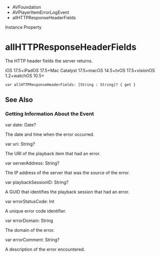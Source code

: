 

- AVFoundation
- AVPlayerItemErrorLogEvent
-  allHTTPResponseHeaderFields 

Instance Property

# allHTTPResponseHeaderFields

The HTTP header fields the server returns.

iOS 17.5+iPadOS 17.5+Mac Catalyst 17.5+macOS 14.5+tvOS 17.5+visionOS 1.2+watchOS 10.5+

``` source
var allHTTPResponseHeaderFields: [String : String]? { get }
```

## See Also

### Getting Information About the Event

var date: Date?

The date and time when the error occurred.

var uri: String?

The URI of the playback item that had an error.

var serverAddress: String?

The IP address of the server that was the source of the error.

var playbackSessionID: String?

A GUID that identifies the playback session that had an error.

var errorStatusCode: Int

A unique error code identifier.

var errorDomain: String

The domain of the error.

var errorComment: String?

A description of the error encountered.

